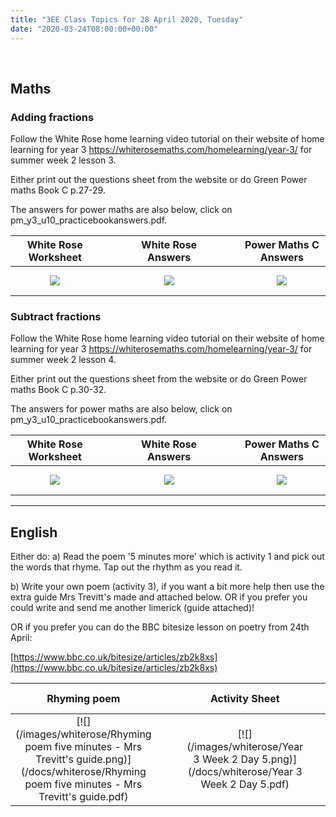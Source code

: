 ```yaml
---
title: "3EE Class Topics for 28 April 2020, Tuesday"
date: "2020-03-24T08:00:00+00:00"
---
```


&nbsp;

## Maths

### Adding fractions

Follow the White Rose home learning video tutorial on their website of home learning for year 3 https://whiterosemaths.com/homelearning/year-3/ for summer week 2 lesson 3.

Either print out the questions sheet from the website or do Green Power maths Book C p.27-29.

The answers for power maths are also below, click on pm_y3_u10_practicebookanswers.pdf.

**White Rose Worksheet** | &nbsp; &nbsp; | &nbsp; &nbsp; | **White Rose Answers** | &nbsp; &nbsp; | &nbsp; &nbsp; | **Power Maths C Answers**
:---: | :---: | :---: | :---: | :---: | :---: | :---:
[![](/images/whiterose/y3/Lesson-3-Problem-Solving.png)](/docs/whiterose/y3/Lesson-3-Problem-Solving.pdf) | &nbsp; &nbsp; | &nbsp; &nbsp; | [![](/images/whiterose/y3/Lesson-3-Answers-Problem-Solving.png)](/docs/whiterose/y3/Lesson-3-Answers-Problem-Solving.pdf) | &nbsp; &nbsp; | &nbsp; &nbsp; | [![](/images/powermaths/y3/pm_y3_u10_practicebookanswers.png)](/docs/powermaths/y3/pm_y3_u10_practicebookanswers.pdf)

### Subtract fractions

Follow the White Rose home learning video tutorial on their website of home learning for year 3 https://whiterosemaths.com/homelearning/year-3/ for summer week 2 lesson 4.

Either print out the questions sheet from the website or do Green Power maths Book C p.30-32.

The answers for power maths are also below, click on pm_y3_u10_practicebookanswers.pdf.

**White Rose Worksheet** | &nbsp; &nbsp; | &nbsp; &nbsp; | **White Rose Answers** | &nbsp; &nbsp; | &nbsp; &nbsp; | **Power Maths C Answers**
:---: | :---: | :---: | :---: | :---: | :---: | :---:
[![](/images/whiterose/y3/Lesson-4-Problem-Solving.png)](/docs/whiterose/y3/Lesson-4-Problem-Solving.pdf) | &nbsp; &nbsp; | &nbsp; &nbsp; | [![](/images/whiterose/y3/Lesson-4-Answers-Problem-Solving.png)](/docs/whiterose/y3/Lesson-4-Answers-Problem-Solving.pdf) | &nbsp; &nbsp; | &nbsp; &nbsp; | [![](/images/powermaths/y3/pm_y3_u10_practicebookanswers.png)](/docs/powermaths/y3/pm_y3_u10_practicebookanswers.pdf)

<hr>

## English

Either do:
a) Read the poem '5 minutes more' which is activity 1 and pick out the words that rhyme. Tap out the rhythm as you read it.

b) Write your own poem (activity 3), if you want a bit more help then use the extra guide Mrs Trevitt's made and attached below. OR if you prefer you could write and send me another limerick (guide attached)!

OR if you prefer you can do the BBC bitesize lesson on poetry from 24th April:

[https://www.bbc.co.uk/bitesize/articles/zb2k8xs](https://www.bbc.co.uk/bitesize/articles/zb2k8xs)

**Rhyming poem** | &nbsp; &nbsp; | &nbsp; &nbsp; | **Activity Sheet** | &nbsp; &nbsp; | &nbsp; &nbsp; | **Limericks**
:---: | :---: | :---: | :---: | :---: | :---: | :---:
[![](/images/whiterose/Rhyming poem five minutes - Mrs Trevitt's guide.png)](/docs/whiterose/Rhyming poem five minutes - Mrs Trevitt's guide.pdf) | &nbsp; &nbsp; | &nbsp; &nbsp; | [![](/images/whiterose/Year 3 Week 2 Day 5.png)](/docs/whiterose/Year 3 Week 2 Day 5.pdf) | &nbsp; &nbsp; | &nbsp; &nbsp; | [![](/images/powermaths/3EE Laughabale Limericks.png)](/docs/powermaths/3EE Laughabale Limericks.pdf)



<br/>
<br/>


